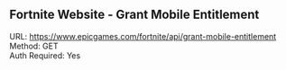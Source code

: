 ## Fortnite Website - Grant Mobile Entitlement

URL: https://www.epicgames.com/fortnite/api/grant-mobile-entitlement \
Method: GET \
Auth Required: Yes